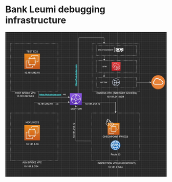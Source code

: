 # Bank Leumi debugging infrastructure
![Infrastructure Diagram](../diagrams/Infrastructure_Diagram.jpeg)
